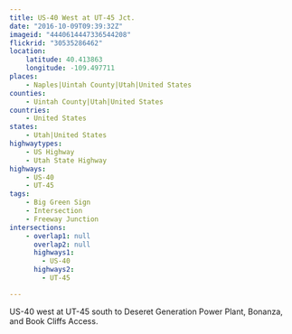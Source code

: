 ```yaml
---
title: US-40 West at UT-45 Jct.
date: "2016-10-09T09:39:32Z"
imageid: "4440614447336544208"
flickrid: "30535286462"
location:
    latitude: 40.413863
    longitude: -109.497711
places:
    - Naples|Uintah County|Utah|United States
counties:
    - Uintah County|Utah|United States
countries:
    - United States
states:
    - Utah|United States
highwaytypes:
    - US Highway
    - Utah State Highway
highways:
    - US-40
    - UT-45
tags:
    - Big Green Sign
    - Intersection
    - Freeway Junction
intersections:
    - overlap1: null
      overlap2: null
      highways1:
        - US-40
      highways2:
        - UT-45

---
```

US-40 west at UT-45 south to Deseret Generation Power Plant, Bonanza, and Book Cliffs Access.